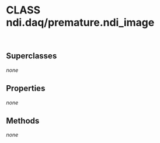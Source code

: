 # CLASS ndi.daq/premature.ndi_image

```


```
## Superclasses
*none*

## Properties

*none*


## Methods 

*none*
